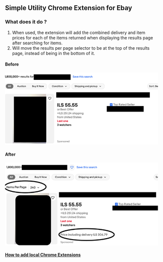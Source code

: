 ## Simple Utility Chrome Extension for Ebay

### What does it do ?
1. When used, the extension will add the combined delivery and item prices for each of the items returned when displaying the results page after searching for items.
2. Will move the results per page selector to be at the top of the results page, instead of being in the bottom of it.

#### Before
![image](before.png)

#### After
![image](after.png)

#### [How to add local Chrome Extensions](https://developer.chrome.com/docs/extensions/get-started/tutorial/hello-world#load-unpacked)